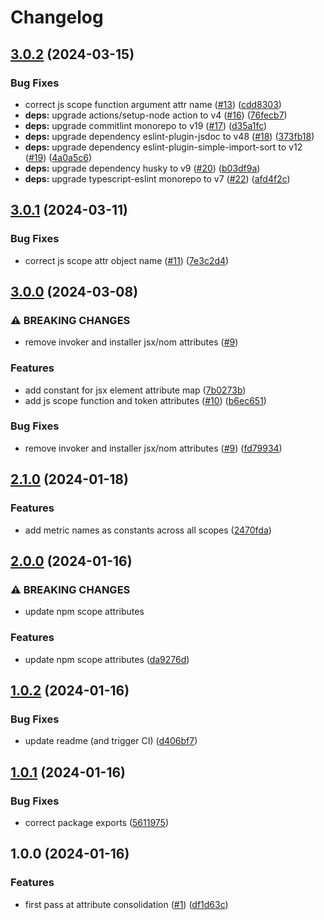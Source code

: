 # Changelog

## [3.0.2](https://github.com/ibm-telemetry/telemetry-attributes-js/compare/v3.0.1...v3.0.2) (2024-03-15)


### Bug Fixes

* correct js scope function argument attr name ([#13](https://github.com/ibm-telemetry/telemetry-attributes-js/issues/13)) ([cdd8303](https://github.com/ibm-telemetry/telemetry-attributes-js/commit/cdd83030cd2c9e7d0669c5ebfef1644b875e70ce))
* **deps:** upgrade actions/setup-node action to v4 ([#16](https://github.com/ibm-telemetry/telemetry-attributes-js/issues/16)) ([76fecb7](https://github.com/ibm-telemetry/telemetry-attributes-js/commit/76fecb7e1832409efb3a13d70c4749e8ed9ea7f1))
* **deps:** upgrade commitlint monorepo to v19 ([#17](https://github.com/ibm-telemetry/telemetry-attributes-js/issues/17)) ([d35a1fc](https://github.com/ibm-telemetry/telemetry-attributes-js/commit/d35a1fc6615a099bb6aaab9dca304690ed73770c))
* **deps:** upgrade dependency eslint-plugin-jsdoc to v48 ([#18](https://github.com/ibm-telemetry/telemetry-attributes-js/issues/18)) ([373fb18](https://github.com/ibm-telemetry/telemetry-attributes-js/commit/373fb18a9e838b0de870af5b2ebfd89fc9f8fc35))
* **deps:** upgrade dependency eslint-plugin-simple-import-sort to v12 ([#19](https://github.com/ibm-telemetry/telemetry-attributes-js/issues/19)) ([4a0a5c6](https://github.com/ibm-telemetry/telemetry-attributes-js/commit/4a0a5c63715e5d5abc1dd474fa15c9bc3c750b88))
* **deps:** upgrade dependency husky to v9 ([#20](https://github.com/ibm-telemetry/telemetry-attributes-js/issues/20)) ([b03df9a](https://github.com/ibm-telemetry/telemetry-attributes-js/commit/b03df9a54bff626d890e803becbc98c6fc777d61))
* **deps:** upgrade typescript-eslint monorepo to v7 ([#22](https://github.com/ibm-telemetry/telemetry-attributes-js/issues/22)) ([afd4f2c](https://github.com/ibm-telemetry/telemetry-attributes-js/commit/afd4f2ceb5280a023fd5b675b8c500ce7c800e2d))

## [3.0.1](https://github.com/ibm-telemetry/telemetry-attributes-js/compare/v3.0.0...v3.0.1) (2024-03-11)


### Bug Fixes

* correct js scope attr object name ([#11](https://github.com/ibm-telemetry/telemetry-attributes-js/issues/11)) ([7e3c2d4](https://github.com/ibm-telemetry/telemetry-attributes-js/commit/7e3c2d4e43aab3cdb073be96e65343e6e8c78557))

## [3.0.0](https://github.com/ibm-telemetry/telemetry-attributes-js/compare/v2.1.0...v3.0.0) (2024-03-08)


### ⚠ BREAKING CHANGES

* remove invoker and installer jsx/nom attributes ([#9](https://github.com/ibm-telemetry/telemetry-attributes-js/issues/9))

### Features

* add constant for jsx element attribute map ([7b0273b](https://github.com/ibm-telemetry/telemetry-attributes-js/commit/7b0273bafcddaba8753afeebdcc0cc883359fc63))
* add js scope function and token attributes ([#10](https://github.com/ibm-telemetry/telemetry-attributes-js/issues/10)) ([b6ec651](https://github.com/ibm-telemetry/telemetry-attributes-js/commit/b6ec6513c858afe4f83fd4b8bf380a791cc04a84))


### Bug Fixes

* remove invoker and installer jsx/nom attributes ([#9](https://github.com/ibm-telemetry/telemetry-attributes-js/issues/9)) ([fd79934](https://github.com/ibm-telemetry/telemetry-attributes-js/commit/fd7993447928377140ed967fbc0875c6867804c1))

## [2.1.0](https://github.com/ibm-telemetry/telemetry-attributes-js/compare/v2.0.0...v2.1.0) (2024-01-18)


### Features

* add metric names as constants across all scopes ([2470fda](https://github.com/ibm-telemetry/telemetry-attributes-js/commit/2470fda3f09ffdbf92bd8c718864b9c9d3f2e686))

## [2.0.0](https://github.com/ibm-telemetry/telemetry-attributes-js/compare/v1.0.2...v2.0.0) (2024-01-16)


### ⚠ BREAKING CHANGES

* update npm scope attributes

### Features

* update npm scope attributes ([da9276d](https://github.com/ibm-telemetry/telemetry-attributes-js/commit/da9276d4dfb987b8ee9f45410df5be9653e7b9fd))

## [1.0.2](https://github.com/ibm-telemetry/telemetry-attributes-js/compare/v1.0.1...v1.0.2) (2024-01-16)


### Bug Fixes

* update readme (and trigger CI) ([d406bf7](https://github.com/ibm-telemetry/telemetry-attributes-js/commit/d406bf7859662e6da36ada61f9eff2c7f3cf6799))

## [1.0.1](https://github.com/ibm-telemetry/telemetry-attributes-js/compare/v1.0.0...v1.0.1) (2024-01-16)


### Bug Fixes

* correct package exports ([5611975](https://github.com/ibm-telemetry/telemetry-attributes-js/commit/56119759ea0f72fa8e88a3f28fc00343e670b692))

## 1.0.0 (2024-01-16)


### Features

* first pass at attribute consolidation ([#1](https://github.com/ibm-telemetry/telemetry-attributes-js/issues/1)) ([df1d63c](https://github.com/ibm-telemetry/telemetry-attributes-js/commit/df1d63c6c23a1b25c807addd3d5dd6a90e870374))

